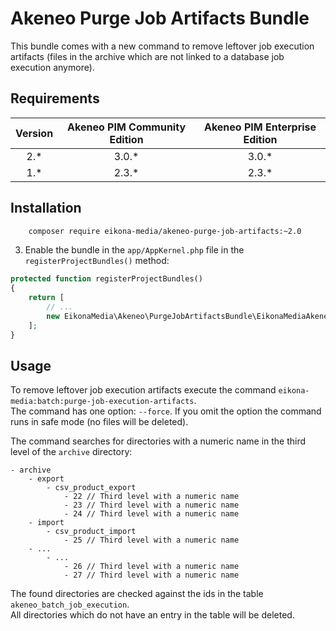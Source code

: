# Akeneo Purge Job Artifacts Bundle

This bundle comes with a new command to remove leftover job execution artifacts
(files in the archive which are not linked to a database job execution anymore).

## Requirements

| Version | Akeneo PIM Community Edition | Akeneo PIM Enterprise Edition |
|:-------:|:----------------------------:|:-----------------------------:|
| 2.*     | 3.0.*                        | 3.0.*                         |
| 1.*     | 2.3.*                        | 2.3.*                         |

## Installation

```bash
    composer require eikona-media/akeneo-purge-job-artifacts:~2.0
```

3) Enable the bundle in the `app/AppKernel.php` file in the `registerProjectBundles()` method:
```php
protected function registerProjectBundles()
{
    return [
        // ...
        new EikonaMedia\Akeneo\PurgeJobArtifactsBundle\EikonaMediaAkeneoPurgeJobArtifactsBundle(),
    ];
}

```

## Usage

To remove leftover job execution artifacts execute the command `eikona-media:batch:purge-job-execution-artifacts`.  
The command has one option: `--force`. If you omit the option the command runs in safe mode (no files will be deleted).

The command searches for directories with a numeric name in the third level of the `archive` directory:

```
- archive
    - export
        - csv_product_export
            - 22 // Third level with a numeric name
            - 23 // Third level with a numeric name
            - 24 // Third level with a numeric name
    - import
        - csv_product_import
            - 25 // Third level with a numeric name
    - ...
        - ...
            - 26 // Third level with a numeric name
            - 27 // Third level with a numeric name
```

The found directories are checked against the ids in the table `akeneo_batch_job_execution`.  
All directories which do not have an entry in the table will be deleted.
 

